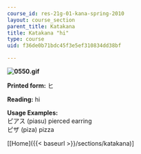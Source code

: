 ```yaml
---
course_id: res-21g-01-kana-spring-2010
layout: course_section
parent_title: Katakana
title: Katakana "hi"
type: course
uid: f36de0b71bdc45f3e5ef310834dd38bf

---
```


**![0550.gif](/coursemedia/res-21g-01-kana-spring-2010/a42d10f260936e6948f874df57a21a0c_0550.gif)**

**Printed form:** ヒ

**Reading:** hi

**Usage Examples:**  
ピアス (piasu) pierced earring  
ピザ (piza) pizza

\[[Home]({{< baseurl >}}/sections/katakana)\]